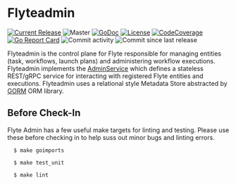 Flyteadmin
=============
[![Current Release](https://img.shields.io/github/release/flyteorg/flyteadmin.svg)](https://github.com/flyteorg/flyteadmin/releases/latest)
![Master](https://github.com/flyteorg/flyteadmin/workflows/Master/badge.svg)
[![GoDoc](https://godoc.org/github.com/lyft/flyteadmin?status.svg)](https://pkg.go.dev/mod/github.com/lyft/flyteadmin)
[![License](https://img.shields.io/badge/LICENSE-Apache2.0-ff69b4.svg)](http://www.apache.org/licenses/LICENSE-2.0.html)
[![CodeCoverage](https://img.shields.io/codecov/c/github/flyteorg/flyteadmin.svg)](https://codecov.io/gh/flyteorg/flyteadmin)
[![Go Report Card](https://goreportcard.com/badge/github.com/lyft/flyteadmin)](https://goreportcard.com/report/github.com/lyft/flyteadmin)
![Commit activity](https://img.shields.io/github/commit-activity/w/flyteorg/flyteadmin.svg?style=plastic)
![Commit since last release](https://img.shields.io/github/commits-since/flyteorg/flyteadmin/latest.svg?style=plastic)

Flyteadmin is the control plane for Flyte responsible for managing entities (task, workflows, launch plans) and
administering workflow executions. Flyteadmin implements the
[AdminService](https://github.com/flyteorg/flyteidl/blob/master/protos/flyteidl/service/admin.proto) which
defines a stateless REST/gRPC service for interacting with registered Flyte entities and executions.
Flyteadmin uses a relational style Metadata Store abstracted by [GORM](http://gorm.io/) ORM library.

Before Check-In
---------------

Flyte Admin has a few useful make targets for linting and testing. Please use these before checking in to help suss out
minor bugs and linting errors.

```
  $ make goimports
```

```
  $ make test_unit
```

```
  $ make lint
```
